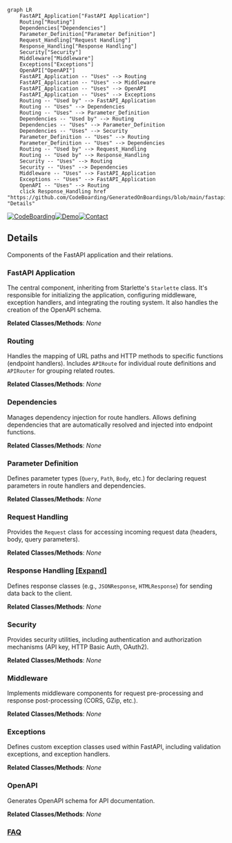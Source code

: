 ```mermaid
graph LR
    FastAPI_Application["FastAPI Application"]
    Routing["Routing"]
    Dependencies["Dependencies"]
    Parameter_Definition["Parameter Definition"]
    Request_Handling["Request Handling"]
    Response_Handling["Response Handling"]
    Security["Security"]
    Middleware["Middleware"]
    Exceptions["Exceptions"]
    OpenAPI["OpenAPI"]
    FastAPI_Application -- "Uses" --> Routing
    FastAPI_Application -- "Uses" --> Middleware
    FastAPI_Application -- "Uses" --> OpenAPI
    FastAPI_Application -- "Uses" --> Exceptions
    Routing -- "Used by" --> FastAPI_Application
    Routing -- "Uses" --> Dependencies
    Routing -- "Uses" --> Parameter_Definition
    Dependencies -- "Used by" --> Routing
    Dependencies -- "Uses" --> Parameter_Definition
    Dependencies -- "Uses" --> Security
    Parameter_Definition -- "Uses" --> Routing
    Parameter_Definition -- "Uses" --> Dependencies
    Routing -- "Used by" --> Request_Handling
    Routing -- "Used by" --> Response_Handling
    Security -- "Uses" --> Routing
    Security -- "Uses" --> Dependencies
    Middleware -- "Uses" --> FastAPI_Application
    Exceptions -- "Uses" --> FastAPI_Application
    OpenAPI -- "Uses" --> Routing
    click Response_Handling href "https://github.com/CodeBoarding/GeneratedOnBoardings/blob/main/fastapi/Response_Handling.md" "Details"
```

[![CodeBoarding](https://img.shields.io/badge/Generated%20by-CodeBoarding-9cf?style=flat-square)](https://github.com/CodeBoarding/GeneratedOnBoardings)[![Demo](https://img.shields.io/badge/Try%20our-Demo-blue?style=flat-square)](https://www.codeboarding.org/demo)[![Contact](https://img.shields.io/badge/Contact%20us%20-%20contact@codeboarding.org-lightgrey?style=flat-square)](mailto:contact@codeboarding.org)

## Details

Components of the FastAPI application and their relations.

### FastAPI Application
The central component, inheriting from Starlette's `Starlette` class. It's responsible for initializing the application, configuring middleware, exception handlers, and integrating the routing system. It also handles the creation of the OpenAPI schema.


**Related Classes/Methods**: _None_

### Routing
Handles the mapping of URL paths and HTTP methods to specific functions (endpoint handlers). Includes `APIRoute` for individual route definitions and `APIRouter` for grouping related routes.


**Related Classes/Methods**: _None_

### Dependencies
Manages dependency injection for route handlers. Allows defining dependencies that are automatically resolved and injected into endpoint functions.


**Related Classes/Methods**: _None_

### Parameter Definition
Defines parameter types (`Query`, `Path`, `Body`, etc.) for declaring request parameters in route handlers and dependencies.


**Related Classes/Methods**: _None_

### Request Handling
Provides the `Request` class for accessing incoming request data (headers, body, query parameters).


**Related Classes/Methods**: _None_

### Response Handling [[Expand]](./Response_Handling.md)
Defines response classes (e.g., `JSONResponse`, `HTMLResponse`) for sending data back to the client.


**Related Classes/Methods**: _None_

### Security
Provides security utilities, including authentication and authorization mechanisms (API key, HTTP Basic Auth, OAuth2).


**Related Classes/Methods**: _None_

### Middleware
Implements middleware components for request pre-processing and response post-processing (CORS, GZip, etc.).


**Related Classes/Methods**: _None_

### Exceptions
Defines custom exception classes used within FastAPI, including validation exceptions, and exception handlers.


**Related Classes/Methods**: _None_

### OpenAPI
Generates OpenAPI schema for API documentation.


**Related Classes/Methods**: _None_



### [FAQ](https://github.com/CodeBoarding/GeneratedOnBoardings/tree/main?tab=readme-ov-file#faq)